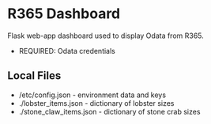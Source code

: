 # R365 Dashboard

Flask web-app dashboard used to display Odata from R365.

- REQUIRED: Odata credentials

## Local Files

- /etc/config.json - environment data and keys
- ./lobster_items.json - dictionary of lobster sizes
- ./stone_claw_items.json - dictionary of stone crab sizes
